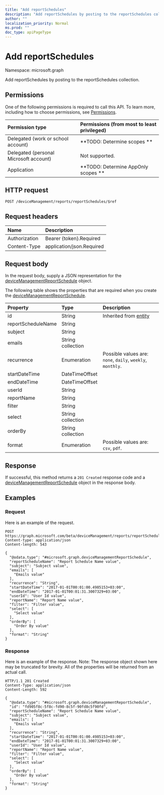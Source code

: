 ```yaml
---
title: "Add reportSchedules"
description: "Add reportSchedules by posting to the reportSchedules collection."
author: ""
localization_priority: Normal
ms.prod: ""
doc_type: apiPageType
---
```


# Add reportSchedules

Namespace: microsoft.graph

Add reportSchedules by posting to the reportSchedules collection.

## Permissions
One of the following permissions is required to call this API. To learn more, including how to choose permissions, see [Permissions](/concepts/permissions-reference.md).

|Permission type|Permissions (from most to least privileged)|
|:---|:---|
|Delegated (work or school account)|**TODO: Determine scopes **|
|Delegated (personal Microsoft account)|Not supported.|
|Application|**TODO: Determine AppOnly scopes **|

## HTTP request
<!-- {
  "blockType": "ignored"
}
-->
``` http
POST /deviceManagement/reports/reportSchedules/$ref
```

## Request headers
|Name|Description|
|:---|:---|
|Authorization|Bearer {token}.Required|
|Content-Type|application/json.Required|

## Request body
In the request body, supply a JSON representation for the [deviceManagementReportSchedule](../resources/devicemanagementreportschedule.md) object.

The following table shows the properties that are required when you create the [deviceManagementReportSchedule](../resources/devicemanagementreportschedule.md).

|Property|Type|Description|
|:---|:---|:---|
|id|String| Inherited from [entity](../resources/entity.md)|
|reportScheduleName|String||
|subject|String||
|emails|String collection||
|recurrence|Enumeration| Possible values are: `none`, `daily`, `weekly`, `monthly`.|
|startDateTime|DateTimeOffset||
|endDateTime|DateTimeOffset||
|userId|String||
|reportName|String||
|filter|String||
|select|String collection||
|orderBy|String collection||
|format|Enumeration| Possible values are: `csv`, `pdf`.|



## Response
If successful, this method returns a `201 Created` response code and a [deviceManagementReportSchedule](../resources/devicemanagementreportschedule.md) object in the response body.

## Examples

### Request
Here is an example of the request.
<!-- {
  "blockType": "request",
  "name": "create_devicemanagementreportschedule_from_"
}
-->
``` http
POST https://graph.microsoft.com/beta/deviceManagement/reports/reportSchedules
Content-type: application/json
Content-length: 543

{
  "@odata.type": "#microsoft.graph.deviceManagementReportSchedule",
  "reportScheduleName": "Report Schedule Name value",
  "subject": "Subject value",
  "emails": [
    "Emails value"
  ],
  "recurrence": "String",
  "startDateTime": "2017-01-01T00:01:00.4985153+03:00",
  "endDateTime": "2017-01-01T00:01:31.3007329+03:00",
  "userId": "User Id value",
  "reportName": "Report Name value",
  "filter": "Filter value",
  "select": [
    "Select value"
  ],
  "orderBy": [
    "Order By value"
  ],
  "format": "String"
}
```

### Response
Here is an example of the response. Note: The response object shown here may be truncated for brevity. All of the properties will be returned from an actual call.
<!-- {
  "blockType": "response",
  "truncated": true,
  "@odata.type": "microsoft.graph.devicemanagementreportschedule"
}
-->
``` http
HTTP/1.1 201 Created
Content-Type: application/json
Content-Length: 592

{
  "@odata.type": "#microsoft.graph.deviceManagementReportSchedule",
  "id": "fd905f8c-5f8c-fd90-8c5f-90fd8c5f90fd",
  "reportScheduleName": "Report Schedule Name value",
  "subject": "Subject value",
  "emails": [
    "Emails value"
  ],
  "recurrence": "String",
  "startDateTime": "2017-01-01T00:01:00.4985153+03:00",
  "endDateTime": "2017-01-01T00:01:31.3007329+03:00",
  "userId": "User Id value",
  "reportName": "Report Name value",
  "filter": "Filter value",
  "select": [
    "Select value"
  ],
  "orderBy": [
    "Order By value"
  ],
  "format": "String"
}
```

